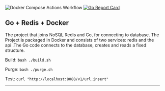 ![Docker Compose Actions Workflow](https://github.com/dxavx/go_redis/workflows/Docker%20Compose%20Actions%20Workflow/badge.svg?branch=master)
[![Go Report Card](https://goreportcard.com/badge/github.com/dxavx/go_redis)](https://goreportcard.com/report/github.com/dxavx/go_redis)

## Go + Redis + Docker 

The project that joins NoSQL Redis and Go, for connecting to database.  The Project is packaged in Docker and consists of two services: redis and the api .The Go code connects to the database, creates and reads a fixed structure.


Build: `bash ./build.sh`

Purge: `bash ./purge.sh`

Test: `curl "http://localhost:8080/v1/url.insert"`

***